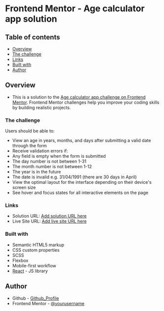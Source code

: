 # Frontend Mentor - Age calculator app solution

## Table of contents

- [Overview](#overview)
- [The challenge](#the-challenge)
- [Links](#links)
- [Built with](#built-with)
- [Author](#author)


## Overview
  - This is a solution to the [Age calculator app challenge on Frontend Mentor](https://www.frontendmentor.io/challenges/age-calculator-app-dF9DFFpj-Q). Frontend Mentor challenges help you improve your coding skills by building realistic projects. 


### The challenge

Users should be able to:

- View an age in years, months, and days after submitting a valid date through the form
- Receive validation errors if:
- Any field is empty when the form is submitted
- The day number is not between 1-31
- The month number is not between 1-12
- The year is in the future
- The date is invalid e.g. 31/04/1991 (there are 30 days in April)
- View the optimal layout for the interface depending on their device's screen size
- See hover and focus states for all interactive elements on the page


### Links

- Solution URL: [Add solution URL here](https://your-solution-url.com)
- Live Site URL: [Add live site URL here](https://your-live-site-url.com)


### Built with

- Semantic HTML5 markup
- CSS custom properties
- SCSS
- Flexbox
- Mobile-first workflow
- [React](https://reactjs.org/) - JS library


## Author

- Github - [Github_Profile](https://www.your-site.com)
- Frontend Mentor - [@yourusername](https://www.frontendmentor.io/profile/yourusername)

